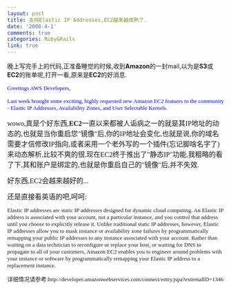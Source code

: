```yaml
---
layout: post
title: 支持Elastic IP Addresses,EC2越来越成熟了.
date: '2008-4-1'
comments: true
categories: Ruby&Rails
link: true
---
```

<p>晚上写完手上的代码,正准备睡觉的时候,收到<strong>Amazon</strong>的一封mail,以为是<strong>S3</strong>或<strong>EC2</strong>的账单呢,打开一看,原来是<strong>EC2</strong>的好消息.</p>
<p><font size="2" face="verdana" color="#0000ff">Greetings AWS Developers, </font>  <font size="2" face="verdana">
<p><font color="#0000ff"> Last week brought some exciting, highly requested new Amazon EC2 features to the community - Elastic IP Addresses, Availability Zones, and User Selectable Kernels.</font></p>
<p><font size="3">wowo,真是个好东西,<strong>EC2</strong>一直以来都被人诟病之一的就是其IP地址的动态的,也就是当你重启您&quot;镜像&quot;后,你的IP地址会变化,也就是说,你的域名需要才信修改IP指向,或者采用一个老外写的一个插件(忘记脚啥名字了)来动态解析,比较不爽的很.现在EC2终于推出了&quot;静态IP&quot;功能,我粗略的看了下,其和账户是绑定的,也就是你重启自己的&quot;镜像&quot;后,并不失效.</font></p>
<p><font size="3">好东西,EC2会越来越好的...<br />
</font></p>
<p><font size="3">还是直接看英语的吧,呵呵:</font></p>
<p>Elastic IP addresses are static IP addresses designed for dynamic cloud computing.    An Elastic IP address is associated with your account, not a particular instance,    and you control that address until you choose to explicitly release it. Unlike    traditional static IP addresses, however, Elastic IP addresses allow you to    mask instance or availability zone failures by programmatically remapping your    public IP addresses to any instance associated with your account. Rather than    waiting on a data technician to reconfigure or replace your host, or waiting    for DNS to propagate to all of your customers, Amazon EC2 enables you to engineer    around problems with your instance or software by programmatically remapping    your Elastic IP address to a replacement instance.</p>
<p>详细情况请参考:http://developer.amazonwebservices.com/connect/entry.jspa?externalID=1346</p>
</font></p>
